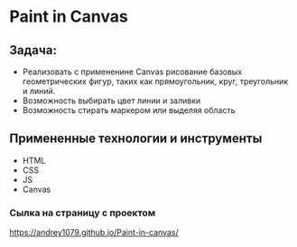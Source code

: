# Paint in Canvas

## Задача:

- Реализовать с примененине Canvas рисование базовых геометрических фигур, таких как прямоугольник, круг, треугольник и линий.
- Возможность выбирать цвет линии и заливки
- Возможность стирать маркером или выделяя область

## Примененные технологии и инструменты

- HTML
- CSS
- JS
- Canvas

### Сылка на страницу с проектом

https://andrey1079.github.io/Paint-in-canvas/
